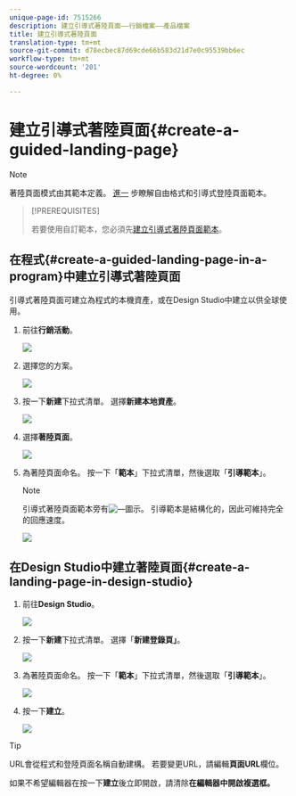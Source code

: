 ```yaml
---
unique-page-id: 7515266
description: 建立引導式著陸頁面——行銷檔案——產品檔案
title: 建立引導式著陸頁面
translation-type: tm+mt
source-git-commit: d78ecbec87d69cde66b583d21d7e0c95539bb6ec
workflow-type: tm+mt
source-wordcount: '201'
ht-degree: 0%

---
```



# 建立引導式著陸頁面{#create-a-guided-landing-page}

>[!NOTE]
>
>著陸頁面模式由其範本定義。 [進一](/help/marketo/product-docs/demand-generation/landing-pages/understanding-landing-pages/understanding-free-form-vs-guided-landing-pages.md) 步瞭解自由格式和引導式登陸頁面範本。

>[!PREREQUISITES]
>
>若要使用自訂範本，您必須先[建立引導式著陸頁面範本](/help/marketo/product-docs/demand-generation/landing-pages/landing-page-templates/create-a-guided-landing-page-template.md)。

## 在程式{#create-a-guided-landing-page-in-a-program}中建立引導式著陸頁面

引導式著陸頁面可建立為程式的本機資產，或在Design Studio中建立以供全球使用。

1. 前往&#x200B;**行銷活動**。

   ![](assets/one-1.png)

1. 選擇您的方案。

   ![](assets/image2015-5-26-9-3a24-3a2.png)

1. 按一下&#x200B;**新建**&#x200B;下拉式清單。 選擇&#x200B;**新建本地資產**。

   ![](assets/image2015-5-26-9-3a25-3a36.png)

1. 選擇&#x200B;**著陸頁面**。

   ![](assets/four.png)

1. 為著陸頁面命名。 按一下「**範本**」下拉式清單，然後選取「**引導範本**」。

   >[!NOTE]
   >
   >引導式著陸頁面範本旁有![—](assets/image2015-5-26-9-3a26-3a51.png)圖示。 引導範本是結構化的，因此可維持完全的回應速度。

   ![](assets/image2015-5-24-15-3a47-3a56.png)

## 在Design Studio中建立著陸頁面{#create-a-landing-page-in-design-studio}

1. 前往&#x200B;**Design Studio**。

   ![](assets/six.png)

1. 按一下&#x200B;**新建**&#x200B;下拉式清單。 選擇「**新建登錄頁」**。

   ![](assets/seven.png)

1. 為著陸頁面命名。 按一下「**範本**」下拉式清單，然後選取「**引導範本**」。

   ![](assets/image2015-5-26-9-3a27-3a34.png)

1. 按一下&#x200B;**建立**。

   ![](assets/image2015-5-26-9-3a28-3a8.png)

>[!TIP]
>
>URL會從程式和登陸頁面名稱自動建構。 若要變更URL，請編輯&#x200B;**頁面URL**&#x200B;欄位。
>
>如果不希望編輯器在按一下&#x200B;**建立**&#x200B;後立即開啟，請清除&#x200B;**在編輯器中開啟複選框。**
